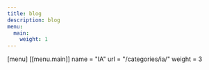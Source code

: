 ```yaml
---
title: blog
description: blog
menu:
  main:
    weight: 1
---
```

[menu]
  [[menu.main]]
    name = "IA"
    url  = "/categories/ia/"
    weight = 3
